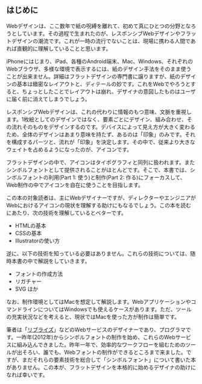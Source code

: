 ## はじめに

Webデザインは、ここ数年で紙の呪縛を離れて、初めて真にひとつの分野となろうとしています。その過程で生まれたのが、レスポンシブWebデザインやフラットデザインの潮流です。これが一時の流行でないことは、現場に携わる人間であれば直観的に理解していることと思います。

iPhoneにはじまり、iPad、各種のAndroid端末、Mac、Windows、それぞれのWebブラウザ、多様な環境で表示するには、紙のデザイン手法をそのまま使うことが出来ません。詳細はフラットデザインの専門書に譲りますが、紙のデザインの基本は緻密なレイアウトと、ディテールの妙です。これをWebでやろうとすると、ちょっとしたことでレイアウトは崩れ、デザイナの意図したものはユーザに届く前に消えてしまうでしょう。

レスポンシブWebデザインは、これの代わりに情報のもつ意味、文脈を重視します。1枚絵としてのデザインではなく、要素ごとにデザイン、組み合わせ、その流れそのものをデザインするのです。デバイスによって見え方が大きく変わるため、全体のデザインはあまり意味を持たず、あるのは「印象」のみです。それを構成するパーツと、流れが「印象」を決定します。その中で、従来より大きなウェイトを占めるようになったのが、アイコンです。

フラットデザインの中で、アイコンはタイポグラフィと同列に扱われます。またシンボルフォントとして提供されることがほとんどです。そこで、本書では、シンボルフォントの利用(Part 1: 使う)と制作(Part 2: 作る)にフォーカスして、Web制作の中でアイコンを自在に使うことを目指します。

この本の対象読者は、主にWebデザイナーですが、ディレクターやエンジニアがWebにおけるアイコンの現状を理解する助けにもなるでしょう。この本を読むにあたり、次の技術を理解しているとベターです。

- HTMLの基本
- CSSの基本
- Illustratorの使い方

逆に、以下の技術を知っている必要はありません。これらの技術については、随時本書の中で解説をしていきます。

- フォントの作成方法
- リガチャー
- SVG ほか

なお、制作環境としてはMacを想定して解説します。WebアプリケーションやコマンドラインについてはWindowsでも使えるケースがあります。ただ、ツールの充実状況などを考えると、現状ではMacを使った方が制作は簡単です。

筆者は「[リブライズ](http://librize.com)」などのWebサービスのデザイナーであり、プログラマです。一昨年(2012年)からシンボルフォントの制作を始め、これらのWebサービスに組み込んできました。昨年一年で、効率的なワークフローを組むためのツールが出そろい、誰でも、Webフォントの制作ができるところまで来ました。ですが、まだそれらの要素技術を総合して「シンボルフォント」について書いた本がありません。この本が、フラットデザインを本格的に始めるデザイナの助けになれば幸いです。
